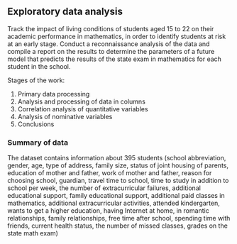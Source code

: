 ## Exploratory data analysis

Track the impact of living conditions of students aged 15 to 22 on their academic performance in mathematics, in order to identify students at risk at an early stage. Conduct a reconnaissance analysis of the data and compile a report on the results to determine the parameters of a future model that predicts the results of the state exam in mathematics for each student in the school.

Stages of the work:

1. Primary data processing
2. Analysis and processing of data in columns
3. Correlation analysis of quantitative variables
4. Analysis of nominative variables
5. Conclusions

### Summary of data

The dataset contains information about 395 students (school abbreviation, gender, age, type of address, family size, status of joint housing of parents, education of mother and father, work of mother and father, reason for choosing school, guardian, travel time to school, time to study in addition to school per week, the number of extracurricular failures, additional educational support, family educational support, additional paid classes in mathematics, additional extracurricular activities, attended kindergarten, wants to get a higher education, having Internet at home, in romantic relationships, family relationships, free time after school, spending time with friends, current health status, the number of missed classes, grades on the state math exam)
